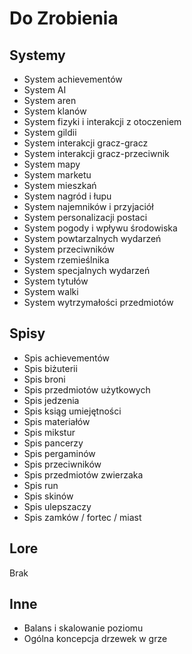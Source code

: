 # Do Zrobienia

## Systemy

- System achievementów
- System AI
- System aren
- System klanów
- System fizyki i interakcji z otoczeniem
- System gildii
- System interakcji gracz-gracz
- System interakcji gracz-przeciwnik
- System mapy
- System marketu
- System mieszkań
- System nagród i łupu
- System najemników i przyjaciół
- System personalizacji postaci
- System pogody i wpływu środowiska
- System powtarzalnych wydarzeń
- System przeciwników
- System rzemieślnika
- System specjalnych wydarzeń
- System tytułów
- System walki
- System wytrzymałości przedmiotów

## Spisy

- Spis achievementów
- Spis biżuterii
- Spis broni
- Spis przedmiotów użytkowych
- Spis jedzenia
- Spis ksiąg umiejętności
- Spis materiałów
- Spis mikstur
- Spis pancerzy
- Spis pergaminów
- Spis przeciwników
- Spis przedmiotów zwierzaka
- Spis run
- Spis skinów
- Spis ulepszaczy
- Spis zamków / fortec / miast

## Lore

Brak

## Inne

- Balans i skalowanie poziomu
- Ogólna koncepcja drzewek w grze
